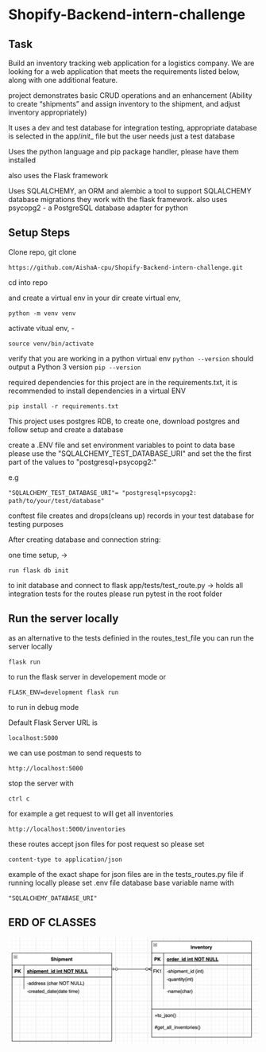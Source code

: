 # Shopify-Backend-intern-challenge
## Task
Build an inventory tracking web application for a logistics company. We are looking for a web application that meets the requirements listed below, along with one additional feature.

project demonstrates basic CRUD operations and an enhancement (Ability to create “shipments” and assign inventory to the shipment,
and adjust inventory appropriately)

It uses a dev and test database for integration testing, appropriate database is selected in the app/_init__ file
but the user needs just a test database

Uses the python language and pip package handler, please have them installed

also uses the Flask framework

Uses SQLALCHEMY, an ORM and alembic a tool to support SQLALCHEMY database migrations they work with the flask framework.
also uses psycopg2 - a PostgreSQL database adapter for python

## Setup Steps

Clone repo, git clone 
```
https://github.com/AishaA-cpu/Shopify-Backend-intern-challenge.git
```

cd into repo

and create a virtual env in your dir
create virtual env, 
```
python -m venv venv
```
activate vitual env, - 
```
source venv/bin/activate
```
verify that you are working in a python virtual env
    ```
    python --version
    ``` 
should output a Python 3 version
    ```
    pip --version
    ```

required dependencies for this project are in the requirements.txt,
it is recommended to install dependencies in a virtual ENV
```
pip install -r requirements.txt
```

This project uses postgres RDB, to create one, download postgres and follow setup and create a database

create a .ENV file and set environment variables to point to data base
please use the "SQLALCHEMY_TEST_DATABASE_URI" and set the the first part of the values to "postgresql+psycopg2:"

e.g 
```
"SQLALCHEMY_TEST_DATABASE_URI"= "postgresql+psycopg2: path/to/your/test/database"
```
conftest file creates and drops(cleans up) records in your test database for testing purposes

After creating database and connection string:

one time setup, -> 
```
run flask db init
``` 
to init database and connect to flask
app/tests/test_route.py -> holds all integration tests for the routes
please run pytest in the root folder

## Run the server locally 
as an alternative to the tests definied in the routes_test_file
you can run the server locally
```
flask run
``` 
to run the flask server in developement mode or 
``` 
FLASK_ENV=development flask run
``` 
to run in debug mode
 
Default Flask Server URL is 
```
localhost:5000
```
we can use postman to send requests to 
```
http://localhost:5000
``` 
stop the server with 
```
ctrl c
```
for example a get request to will get all inventories
```
http://localhost:5000/inventories
``` 

these routes accept json files for post request so please set 
```
content-type to application/json
``` 

example of the  exact shape for json files are in the tests_routes.py file
if running locally please set .env file database base variable name with 
```
"SQLALCHEMY_DATABASE_URI"
```

## ERD OF CLASSES
![](images/ERD2.png)
